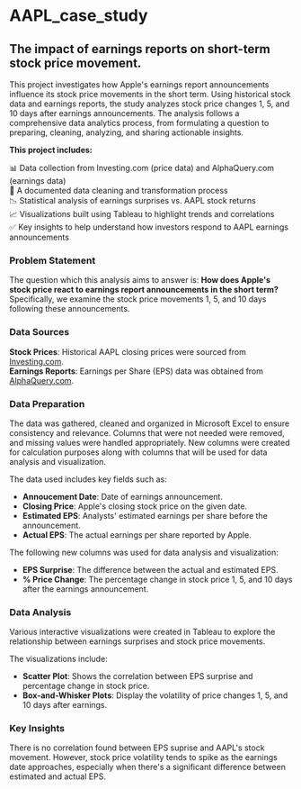# AAPL_case_study
## The impact of earnings reports on short-term stock price movement.

This project investigates how Apple's earnings report announcements influence its stock price movements in the short term. Using historical stock data and earnings reports, the study analyzes stock price changes 1, 5, and 10 days after earnings announcements. The analysis follows a comprehensive data analytics process, from formulating a question to preparing, cleaning, analyzing, and sharing actionable insights.

**This project includes:**

📊 Data collection from Investing.com (price data) and AlphaQuery.com (earnings data)  
🧹 A documented data cleaning and transformation process  
📉 Statistical analysis of earnings surprises vs. AAPL stock returns  
📈 Visualizations built using Tableau to highlight trends and correlations  
✅ Key insights to help understand how investors respond to AAPL earnings announcements  

### Problem Statement
The question which this analysis aims to answer is: **How does Apple's stock price react to earnings report announcements in the short term?** Specifically, we examine the stock price movements 1, 5, and 10 days following these announcements.

### Data Sources
**Stock Prices**: Historical AAPL closing prices were sourced from [Investing.com](investing.com).  
**Earnings Reports**: Earnings per Share (EPS) data was obtained from [AlphaQuery.com](investing.com).

### Data Preparation
The data was gathered, cleaned and organized in Microsoft Excel to ensure consistency and relevance. Columns that were not needed were removed, and missing values were handled appropriately. New columns were created for calculation purposes along with columns that will be used for data analysis and visualization.

The data used includes key fields such as:
- **Annoucement Date**: Date of earnings announcement.
- **Closing Price**: Apple's closing stock price on the given date.
- **Estimated EPS**: Analysts' estimated earnings per share before the announcement.
- **Actual EPS**: The actual earnings per share reported by Apple.

The following new columns was used for data analysis and visualization:
- **EPS Surprise**: The difference between the actual and estimated EPS.
- **% Price Change**: The percentage change in stock price 1, 5, and 10 days after the earnings announcement.

### Data Analysis
Various interactive visualizations were created in Tableau to explore the relationship between earnings surprises and stock price movements.

The visualizations include:
- **Scatter Plot**: Shows the correlation between EPS surprise and percentage change in stock price.
- **Box-and-Whisker Plots**: Display the volatility of price changes 1, 5, and 10 days after earnings.

### Key Insights
There is no correlation found between EPS suprise and AAPL's stock movement. However, stock price volatility tends to spike as the earnings date approaches, especially when there's a significant difference between estimated and actual EPS.











